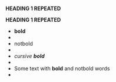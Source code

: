 **HEADING 1 REPEATED**

**HEADING 1 REPEATED**

* **bold**
* 
* notbold
* 
* _cursive **bold**_
* 
* Some text with **bold** and notbold words
* 

